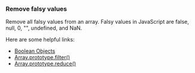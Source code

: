 ### Remove falsy values

Remove all falsy values from an array.
Falsy values in JavaScript are false, null, 0, "", undefined, and NaN.

Here are some helpful links:
* [Boolean Objects](https://developer.mozilla.org/en-US/docs/Web/JavaScript/Reference/Global_Objects/Boolean)
* [Array.prototype.filter()](https://developer.mozilla.org/en-US/docs/Web/JavaScript/Reference/Global_Objects/Array/filter)
* [Array.prototype.reduce()](https://developer.mozilla.org/en-US/docs/Web/JavaScript/Reference/Global_Objects/Array/reduce)

